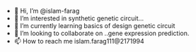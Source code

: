 - 👋 Hi, I’m @islam-farag
- 👀 I’m interested in synthetic genetic circuit...
- 🌱 I’m currently learning basics of design genetic circuit
- 💞️ I’m looking to collaborate on ..gene expression prediction.
- 📫 How to reach me islam.farag111@2171994

<!---
islam-farag/islam-farag is a ✨ special ✨ repository because its `README.md` (this file) appears on your GitHub profile.
You can click the Preview link to take a look at your changes.
--->
